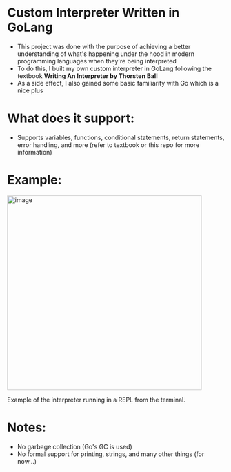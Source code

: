 # Custom Interpreter Written in GoLang
- This project was done with the purpose of achieving a better understanding of what's happening under the hood in modern programming languages when they're being interpreted
- To do this, I built my own custom interpreter in GoLang following the textbook **Writing An Interpreter by Thorsten Ball**
- As a side effect, I also gained some basic familiarity with Go which is a nice plus

# What does it support:
- Supports variables, functions, conditional statements, return statements, error handling, and more (refer to textbook or this repo for more information)


# Example:

<img width="451" alt="image" src="https://github.com/user-attachments/assets/fb36ddb4-6aaa-43a1-bbef-23015b5b205e">

Example of the interpreter running in a REPL from the terminal.

# Notes:
- No garbage collection (Go's GC is used)
- No formal support for printing, strings, and many other things (for now...)
